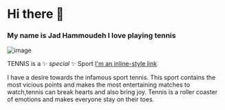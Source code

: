 # Hi there 👋
### My name is Jad Hammoudeh I love playing tennis
![image](https://github.com/JADHAMMOUDEH/JADHAMMOUDEH/assets/156061062/0ae9c233-0279-49e7-989e-98e99cf6103b)

TENNIS is a ✨ _special_ ✨ Sport
[I'm an inline-style link]([https://www.google.com](https://www.wikipedia.org/))



I have a desire towards the infamous sport tennis. This sport contains the most vicious points and makes the most 
entertaining matches to watch,tennis can break hearts and also bring joy. Tennis is a roller coaster of emotions and makes everyone stay on their toes.
